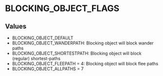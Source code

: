 # BLOCKING_OBJECT_FLAGS

## Values
* BLOCKING_OBJECT_DEFAULT
* BLOCKING_OBJECT_WANDERPATH: Blocking object will block wander paths
* BLOCKING_OBJECT_SHORTESTPATH: Blocking object will block (regular) shortest-paths
* BLOCKING_OBJECT_FLEEPATH = 4: Blocking object will block flee paths
* BLOCKING_OBJECT_ALLPATHS = 7